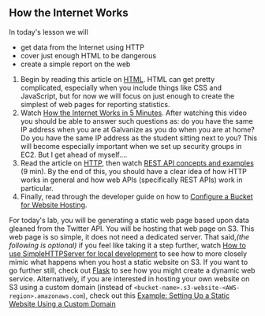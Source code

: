 How the Internet Works
----
In today's lesson we will 

- get data from the Internet using HTTP
- cover just enough HTML to be dangerous
- create a simple report on the web

1. Begin by reading this article on [HTML](HTML/README.md). 
HTML can get pretty complicated, especially when you include things like CSS and JavaScript, but for now we will focus on just enough to create the simplest of web pages for reporting statistics.
2. Watch [How the Internet Works in 5 Minutes](https://www.youtube.com/watch?v=7_LPdttKXPc).
After watching this video you should be able to answer such questions as: do you have the same IP address when you are at Galvanize as you do when you are at home? Do you have the same IP address as the student sitting next to you? This will become especially important when we set up security groups in EC2. But I get ahead of myself....
3. Read the article on [HTTP](HTTP/README.md), then watch [REST API concepts and examples](https://www.youtube.com/watch?v=7YcW25PHnAA) (9 min). By the end of this, you should have a clear idea of how HTTP works in general and how web APIs (specifically REST APIs) work in particular. 
4. Finally, read through the developer guide on how to [Configure a Bucket for Website Hosting](http://docs.aws.amazon.com/AmazonS3/latest/dev/HowDoIWebsiteConfiguration.html).

For today's lab, you will be generating a static web page based upon data gleaned from the Twitter API. You will be hosting that web page on S3. This web page is so simple, it does not need a dedicated server. That said,_(the following is optional)_ if you feel like taking it a step further, watch [How to use SimpleHTTPServer for local development](https://www.youtube.com/watch?v=O3DWY7Rak0s) to see how to more closely mimic what happens when you host a static website on S3. If you want to go further still, check out [Flask](http://flask.pocoo.org/)  to see how you might create a dynamic web service. Alternatively, if you are interested in hosting your own website on S3 using a custom domain (instead of `<bucket-name>.s3-website-<AWS-region>.amazonaws.com`), check out this [Example: Setting Up a Static Website Using a Custom Domain](http://docs.aws.amazon.com/AmazonS3/latest/dev/website-hosting-custom-domain-walkthrough.html)